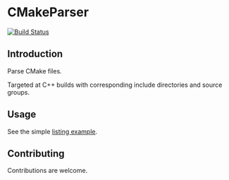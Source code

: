 # CMakeParser

[![Build Status](https://api.travis-ci.org/zebmason/CMakeParser.svg?branch=master)](https://travis-ci.org/zebmason/CMakeParser)

## Introduction

Parse CMake files.

Targeted at C++ builds with corresponding include directories and source groups.

## Usage

See the simple [listing example](CMakeLister/Program.cs).

## Contributing

Contributions are welcome.